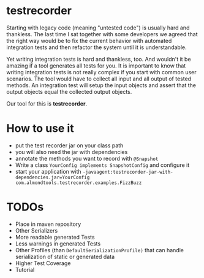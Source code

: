 testrecorder
============

Starting with legacy code (meaning "untested code") is usually hard and thankless. The last time I sat together with some developers we agreed that the right way would be to fix the current behavior with automated integration tests and then refactor the system until it is understandable.

Yet writing integration tests is hard and thankless, too. And wouldn't it be amazing if a tool generates all tests for you. It is important to know that writing integration tests is not really complex if you start with common user scenarios. The tool would have to collect all input and all output of tested methods. An integration test will setup the input objects and assert that the output objects equal the collected output objects.

Our tool for this is **testrecorder**.

How to use it
=============

- put the test recorder jar on your class path
- you will also need the jar with dependencies
- annotate the methods you want to record with `@Snapshot`
- Write a class `YourConfig implements SnapshotConfig` and configure it
- start your application with `-javaagent:testrecorder-jar-with-dependencies.jar=YourConfig com.almondtools.testrecorder.examples.FizzBuzz` 


TODOs
=====
- Place in maven repository
- Other Serializers
- More readable generated Tests
- Less  warnings in generated Tests
- Other Profiles (than `DefaultSerializationProfile)` that can handle serialization of static or generated data
- Higher Test Coverage
- Tutorial
